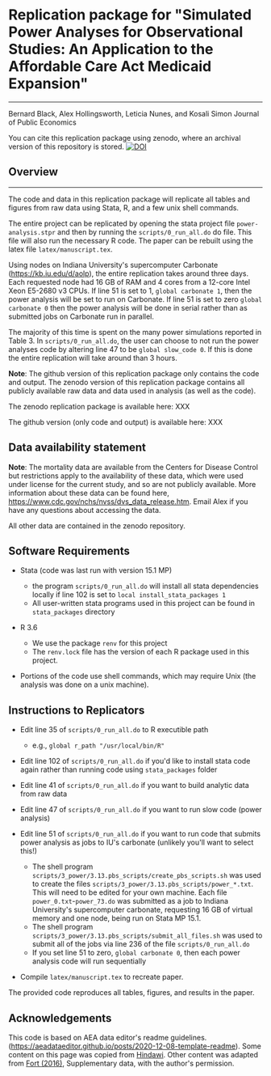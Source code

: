# Replication package for "Simulated Power Analyses for Observational Studies: An Application to the Affordable Care Act Medicaid Expansion"
-------------
Bernard Black, Alex Hollingsworth, Leticia Nunes, and Kosali Simon
Journal of Public Economics

You can cite this replication package using zenodo, where an archival version of this repository is stored. 
 [![DOI](https://zenodo.org/badge/XXX.svg)](XXX)
 
## Overview
-------------

The code and data in this replication package will replicate all tables and figures from raw data using Stata, R, and a few unix shell commands. 

The entire project can be replicated by opening the stata project file `power-analysis.stpr` and then by running the `scripts/0_run_all.do` do file. This file will also run the necessary R code. The paper can be rebuilt using the latex file `latex/manuscript.tex`. 

Using nodes on Indiana University's supercomputer Carbonate (https://kb.iu.edu/d/aolp), the entire replication takes around three days. Each requested node had 16 GB of RAM and 4 cores from a 12-core Intel Xeon E5-2680 v3 CPUs. If line 51 is set to 1, `global carbonate 1`, then the power analysis will be set to run on Carbonate. If line 51 is set to zero `global carbonate 0` then the power analysis will be done in serial rather than as submitted jobs on Carbonate run in parallel. 

The majority of this time is spent on the many power simulations reported in Table 3. In `scripts/0_run_all.do`, the user can choose to not run the power analyses code by altering line 47 to be `global slow_code 0`. If this is done the entire replication will take around than 3 hours. 

**Note**: The github version of this replication package only contains the code and output. The zenodo version of this replication package contains all publicly available raw data and data used in analysis (as well as the code). 

The zenodo replication package is available here: XXX

The github version (only code and output) is available here: XXX


## Data availability statement

**Note**: The mortality data are available from the Centers for Disease Control but restrictions apply to the availability of these data, which were used under license for the current study, and so are not publicly available. More information about these data can be found here, https://www.cdc.gov/nchs/nvss/dvs_data_release.htm. Email Alex if you have any questions about accessing the data. 

All other data are contained in the zenodo repository. 


## Software Requirements

- Stata (code was last run with version 15.1 MP)
	- the program `scripts/0_run_all.do` will install all stata dependencies locally if line 102 is set to `local install_stata_packages 1`
	- All user-written stata programs used in this project can be found in `stata_packages` directory

- R 3.6 
	+ We use the package `renv` for this project
	+ The `renv.lock` file has the version of each R package used in this project. 

- Portions of the code use shell commands, which may require Unix (the analysis was done on a unix machine).


## Instructions to Replicators

- Edit line 35 of `scripts/0_run_all.do` to R executible path
	- e.g., `global r_path "/usr/local/bin/R"`
- Edit line 102 of `scripts/0_run_all.do`  if you'd like to install stata code again rather than running code using `stata_packages` folder
- Edit line 41 of `scripts/0_run_all.do`  if you want to build analytic data from raw data
- Edit line 47 of `scripts/0_run_all.do`  if you want to run slow code (power analysis)
- Edit line 51 of `scripts/0_run_all.do`  if you want to run code that submits power analysis as jobs to IU's carbonate (unlikely you'll want to select this!)

	+ The shell program `scripts/3_power/3.13.pbs_scripts/create_pbs_scripts.sh` was used to create the files `scripts/3_power/3.13.pbs_scripts/power_*.txt`. This will need to be edited for your own machine. Each file `power_0.txt`-`power_73.do` was submitted as a job to Indiana University's supercomputer carbonate, requesting 16 GB of virtual memory and one node, being run on Stata MP 15.1. 
	+ The shell program  `scripts/3_power/3.13.pbs_scripts/submit_all_files.sh` was used to submit all of the jobs via line 236 of the file `scripts/0_run_all.do`
	+ If you set line 51 to zero, `global carbonate 0`, then each power analysis code will run sequentially


- Compile `latex/manuscript.tex` to recreate paper.


The provided code reproduces all tables, figures, and results in the paper. 

## Acknowledgements

This code is based on AEA data editor's readme guidelines. (https://aeadataeditor.github.io/posts/2020-12-08-template-readme). Some content on this page was copied from [Hindawi](https://www.hindawi.com/research.data/#statement.templates). Other content was adapted  from [Fort (2016)](https://doi.org/10.1093/restud/rdw057), Supplementary data, with the author's permission. 